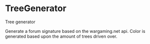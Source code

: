 # TreeGenerator
Tree generator

Generate a forum signature based on the wargaming.net api. Color is generated based upon the amount of trees driven over. 
